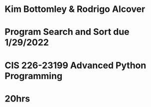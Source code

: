 # Kim Bottomley & Rodrigo Alcover

# Program Search and Sort due 1/29/2022

# CIS 226-23199 Advanced Python Programming

# 20hrs
